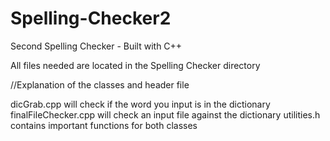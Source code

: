 # Spelling-Checker2
Second Spelling Checker - Built with C++

All files needed are located in the Spelling Checker directory

//Explanation of the classes and header file

dicGrab.cpp will check if the word you input is in the dictionary
finalFileChecker.cpp will check an input file against the dictionary
utilities.h contains important functions for both classes
